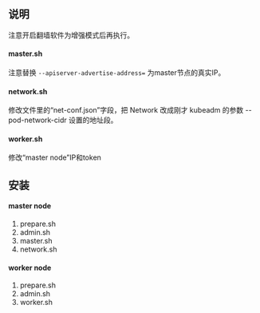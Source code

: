 ## 说明

注意开启翻墙软件为增强模式后再执行。

#### master.sh
注意替换 `--apiserver-advertise-address=` 为master节点的真实IP。

#### network.sh
修改文件里的“net-conf.json”字段，把 Network 改成刚才 kubeadm 的参数 --pod-network-cidr 设置的地址段。

#### worker.sh
修改“master node”IP和token

## 安装
#### master node
1. prepare.sh
2. admin.sh
3. master.sh
4. network.sh

#### worker node
1. prepare.sh
2. admin.sh
3. worker.sh